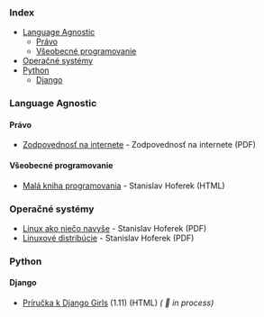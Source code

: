 ### Index

* [Language Agnostic](#language-agnostic)
    * [Právo](#pravo)
    * [Všeobecné programovanie](#vseobecne-programovanie)
* [Operačné systémy](#operacne-systemy)
* [Python](#python)
    * [Django](#django)


### Language Agnostic

#### Právo

* [Zodpovednosť na internete](https://knihy.nic.cz) - Zodpovednosť na internete (PDF)


#### Všeobecné programovanie

* [Malá kniha programovania](https://greenie.elist.sk/knihy/html/mala-kniha-programovania.html) - Stanislav Hoferek (HTML)


### Operačné systémy

* [Linux ako niečo navyše](https://greenie.elist.sk/knihy/linux-ako-nieco-navyse.pdf) - Stanislav Hoferek (PDF)
* [Linuxové distribúcie](https://greenie.elist.sk/knihy/linuxove-distribucie.pdf) - Stanislav Hoferek (PDF)


### Python

#### Django

* [Príručka k Django Girls](https://tutorial.djangogirls.org/sk/) (1.11) (HTML) *( :construction: in process)*
